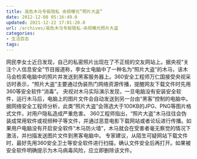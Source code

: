 ```yaml
---
title: 高危木马专偷隐私 央视曝光“照片大盗”
date: 2012-12-08 05:16:49.0
updated: 2021-12-22 17:01:20.0
url: /archives/高危木马专偷隐私-央视曝光照片大盗
categories: 
- 生活百态
tags: 
---
```


网民李女士近日发现，自己的私密照片出现在了不正规的交友网站上。据央视“关注个人信息安全”节目报道称，李女士电脑中了一种名为“照片大盗”的木马，该木马会检索电脑中的照片并发送到黑客服务器上。360安全工程师万仁国接受央视采访时表示，“照片大盗”主要通过伪装热门网络资源传播，提醒网友下载文件时先用360等安全软件“消毒”。
央视对木马实际演示发现，一旦电脑没有安装安全软件，运行木马后，电脑上的图片文件会自动发送到另一台由“黑客”控制的电脑中。据网络安全工程师分析，此类“照片大盗”会筛选大于100KB的JPG、PNG等图片格式文件，对用户隐私造成严重危害。
360工程师指出，“照片大盗”木马往往会伪装成常用软件或视频种子等文件，并通过恶意电影下载网站或者论坛进行传播。如果用户电脑没有开启安全软件“木马防火墙”，木马就会在受害者毫无察觉的情况下激活，并扫描发送图片文件到黑客电脑中。
专家建议，从陌生可疑网站下载文件时，最好先用360安全卫士等安全软件进行扫描，确认文件安全后再打开。如果被安全软件明确提示为木马病毒风险，应立即删除该文件。